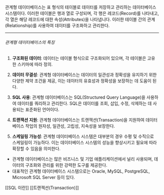 관계형 데이터베이스는 표 형식의 테이블로 데이터를 저장하고 관리하는 데이터베이스 시스템이다. 
이러한 테이블은 행과 열로 구성되며, 각 행은 레코드(Record)를 나타내고, 각 열은 해당 레코드에 대한 속성(Attributes)을 나타냅니다. 이러한 테이블 간의 관계(Relationship)를 사용하여 데이터를 구조화하고 관리한다.

---
###### 관계형 데이터베이스의 특징

1. **구조화된 데이터**: 데이터는 테이블 형식으로 구조화되어 있으며, 각 테이블은 고유한 스키마에 따라 정의.
    
2. **데이터 무결성**: 관계형 데이터베이스는 데이터의 일관성과 정확성을 유지하기 위한 다양한 제약 조건을 제공, 이는 데이터의 유효성과 정확성을 보장하는 데 도움이 된다.
    
3. **SQL 사용**: 관계형 데이터베이스는 SQL(Structured Query Language)을 사용하여 데이터를 쿼리하고 관리한다. SQL은 데이터를 조회, 삽입, 수정, 삭제하는 데 사용되는 표준화된 언어이다.
    
4. **트랜잭션 지원**: 관계형 데이터베이스는 트랜잭션(Transaction)을 지원하여 데이터베이스 작업의 원자성, 일관성, 고립성, 지속성을 보장한다.
    
5. **스케일링 가능성**: 관계형 데이터베이스 시스템은 대부분의 경우 수평 및 수직으로 스케일링이 가능하다. 이는 데이터베이스 시스템의 성능을 향상시키고 필요에 따라 확장할 수 있음을 의미한다.


- 관계형 데이터베이스는 많은 비즈니스 및 기업 애플리케이션에서 널리 사용되며, 데이터의 구조화와 관리를 위한 강력한 도구를 제공한다. 
- 대표적인 관계형 데이터베이스 시스템으로는 Oracle, MySQL, PostgreSQL, Microsoft SQL Server 등이 있다.

[[SQL 이란]]
[[트랜젝션(Transaction)]]